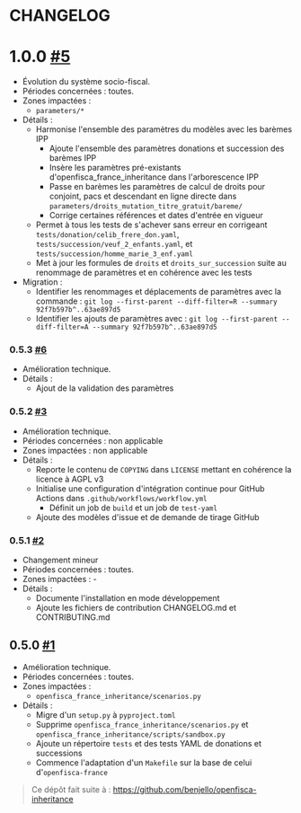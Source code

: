 # CHANGELOG

# 1.0.0 [#5](https://github.com/openfisca/openfisca-france-inheritance/pull/5)

* Évolution du système socio-fiscal.
* Périodes concernées : toutes.
* Zones impactées : 
  - `parameters/*`
* Détails :
  - Harmonise l'ensemble des paramètres du modèles avec les barèmes IPP
    * Ajoute l'ensemble des paramètres donations et succession des barèmes IPP
    * Insère les paramètres pré-existants d'openfisca_france_inheritance dans l'arborescence IPP
    * Passe en barèmes les paramètres de calcul de droits pour conjoint, pacs et descendant en ligne directe dans `parameters/droits_mutation_titre_gratuit/bareme/`
    * Corrige certaines références et dates d'entrée en vigueur
  - Permet à tous les tests de s'achever sans erreur en corrigeant `tests/donation/celib_frere_don.yaml`, `tests/succession/veuf_2_enfants.yaml`, et `tests/succession/homme_marie_3_enf.yaml`
  - Met à jour les formules de `droits` et `droits_sur_succession` suite au renommage de paramètres et en cohérence avec les tests
* Migration :
  - Identifier les renommages et déplacements de paramètres avec la commande : `git log --first-parent --diff-filter=R --summary 92f7b597b^..63ae897d5`
  - Identifier les ajouts de paramètres avec : `git log --first-parent --diff-filter=A --summary 92f7b597b^..63ae897d5`

### 0.5.3 [#6](https://github.com/openfisca/openfisca-france-inheritance/pull/6)

* Amélioration technique.
* Détails :
  - Ajout de la validation des paramètres

### 0.5.2 [#3](https://github.com/openfisca/openfisca-france-inheritance/pull/3)

* Amélioration technique.
* Périodes concernées : non applicable
* Zones impactées : non applicable
* Détails :
  - Reporte le contenu de `COPYING` dans `LICENSE` mettant en cohérence la licence à AGPL v3
  - Initialise une configuration d'intégration continue pour GitHub Actions dans `.github/workflows/workflow.yml`
    * Définit un job de `build` et un job de `test-yaml`
  - Ajoute des modèles d'issue et de demande de tirage GitHub

### 0.5.1 [#2](https://github.com/openfisca/openfisca-france-inheritance/pull/2)

* Changement mineur
* Périodes concernées : toutes.
* Zones impactées : -
* Détails :
  - Documente l'installation en mode développement
  - Ajoute les fichiers de contribution CHANGELOG.md et CONTRIBUTING.md

## 0.5.0 [#1](https://github.com/openfisca/openfisca-france-inheritance/pull/1)

* Amélioration technique.
* Périodes concernées : toutes.
* Zones impactées :
  - `openfisca_france_inheritance/scenarios.py`
* Détails :
  - Migre d'un `setup.py` à `pyproject.toml`
  - Supprime `openfisca_france_inheritance/scenarios.py` et `openfisca_france_inheritance/scripts/sandbox.py`
  - Ajoute un répertoire `tests` et des tests YAML de donations et successions
  - Commence l'adaptation d'un `Makefile` sur la base de celui d'`openfisca-france`

> Ce dépôt fait suite à : https://github.com/benjello/openfisca-inheritance
